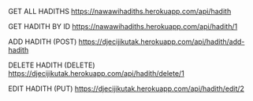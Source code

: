 GET ALL HADITHS
https://nawawihadiths.herokuapp.com/api/hadith

GET HADITH BY ID
https://nawawihadiths.herokuapp.com/api/hadith/1

ADD HADITH (POST)
https://djecijikutak.herokuapp.com/api/hadith/add-hadith

DELETE HADITH (DELETE)
https://djecijikutak.herokuapp.com/api/hadith/delete/1

EDIT HADITH (PUT)
https://djecijikutak.herokuapp.com/api/hadith/edit/2

